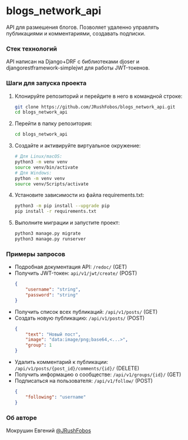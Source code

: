 # blogs_network_api
API для размешения блогов. Позволяет удаленно управлять публикациями и комментариями, создавать подписки.

### Стек технологий
API написан на Django+DRF c библиотеками djoser и djangorestframework-simplejwt для работы JWT-токенов.

### Шаги для запуска проекта
1. Клонируйте репозиторий и перейдите в него в командной строке:
    ```bash
    git clone https://github.com/JRushFobos/blogs_network_api.git
    cd blogs_network_api
    ```

2. Перейти в папку репозитория:
    ```bash
    cd blogs_network_api
    ```

3. Cоздайте и активируйте виртуальное окружение:
    ```bash
    # Для Linux/macOS:
    python3 -m venv venv
    source venv/bin/activate
    # Для Windows:
    python -m venv venv
    source venv/Scripts/activate
    ```

4. Установите зависимости из файла requirements.txt:
    ```bash
    python3 -m pip install --upgrade pip
    pip install -r requirements.txt
    ```

5. Выполните миграции и запустите проект:
    ```bash
    python3 manage.py migrate
    python3 manage.py runserver
    ```

### Примеры запросов
- Подробная документация API: `/redoc/` (GET)
- Получить JWT-токен: `api/v1/jwt/create/` (POST)
    ```json
    {
        "username": "string",
        "password": "string"
    }
    ```
- Получить список всех публикаций: `/api/v1/posts/` (GET)
- Создать новую публикацию: `/api/v1/posts/` (POST)
    ```json
    {
        "text": "Новый пост",
        "image": "data:image/png;base64,<...>",
        "group": 1
    }
    ```
- Удалить комментарий к публикации: `/api/v1/posts/{post_id}/comments/{id}/` (DELETE)
- Получить информацию о сообществе: `/api/v1/groups/{id}/` (GET)
- Подписаться на пользователя: `/api/v1/follow/` (POST)
    ```json
    {
        "following": "username"
    }
    ```

### Об авторе
Мокрушин Евгений [@JRushFobos](https://github.com/JRushFobos)

